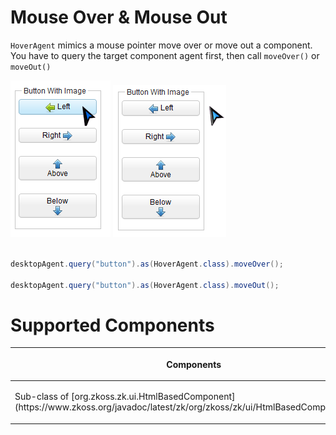 



# Mouse Over & Mouse Out

`HoverAgent` mimics a mouse pointer move over or move out a component.
You have to query the target component agent first, then call
`moveOver()` or `moveOut()`

![](images/Zats-mimic-moveOver.png)
![](images/Zats-mimic-moveOut.png)

```java

desktopAgent.query("button").as(HoverAgent.class).moveOver();

desktopAgent.query("button").as(HoverAgent.class).moveOut();
```

# Supported Components

<table>
<thead>
<tr class="header">
<th><center>
<p>Components</p>
</center></th>
<th><center>
<p>Version</p>
</center></th>
<th><center>
<p>Note</p>
</center></th>
</tr>
</thead>
<tbody>
<tr class="odd">
<td><p>Sub-class of [org.zkoss.zk.ui.HtmlBasedComponent](https://www.zkoss.org/javadoc/latest/zk/org/zkoss/zk/ui/HtmlBasedComponent.html)</p></td>
<td><p>5, 6</p></td>
<td></td>
</tr>
</tbody>
</table>

 

